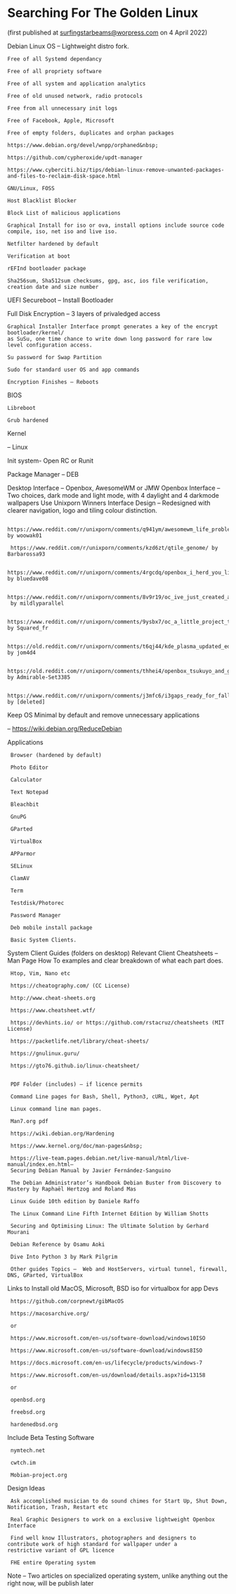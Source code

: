 # Searching For The Golden Linux 
(first published at surfingstarbeams@worpress.com on 4 April 2022)

Debian Linux OS – Lightweight distro fork.

    Free of all Systemd dependancy

    Free of all propriety software

    Free of all system and application analytics

    Free of old unused network, radio protocols

    Free from all unnecessary init logs

    Free of Facebook, Apple, Microsoft

    Free of empty folders, duplicates and orphan packages

    https://www.debian.org/devel/wnpp/orphaned&nbsp;
 
    https://github.com/cypheroxide/updt-manager

    https://www.cyberciti.biz/tips/debian-linux-remove-unwanted-packages-and-files-to-reclaim-disk-space.html

    GNU/Linux, FOSS

    Host Blacklist Blocker

    Block List of malicious applications

    Graphical Install for iso or ova, install options include source code compile, iso, net iso and live iso.

    Netfilter hardened by default

    Verification at boot

    rEFInd bootloader package

    Sha256sum, Sha512sum checksums, gpg, asc, ios file verification, creation date and size number

UEFI Secureboot – Install Bootloader

Full Disk Encryption – 3 layers of privaledged access

    Graphical Installer Interface prompt generates a key of the encrypt bootloader/kernel/ 
    as SuSu, one time chance to write down long password for rare low level configuration access.

    Su password for Swap Partition

    Sudo for standard user OS and app commands

    Encryption Finishes – Reboots

BIOS

    Libreboot

    Grub hardened

Kernel

– Linux

Init system- Open RC or Runit

Package Manager – DEB

Desktop Interface – Openbox, AwesomeWM or JMW
Openbox Interface – Two choices, dark mode and light mode, with 4 daylight and 4 darkmode wallpapers
Use Unixporn Winners Interface Design  – Redesigned with clearer navigation, logo and tiling colour distinction.

     https://www.reddit.com/r/unixporn/comments/q941ym/awesomewm_life_problems/&nbsp; by woowak01

     https://www.reddit.com/r/unixporn/comments/kzd6zt/qtile_genome/ by Barbarossa93
     
     https://www.reddit.com/r/unixporn/comments/4rgcdq/openbox_i_herd_you_like_rice/ by bluedave08

     https://www.reddit.com/r/unixporn/comments/8v9r19/oc_ive_just_created_a_program_for_drawing_process/ 
     by mildlyparallel 

     https://www.reddit.com/r/unixporn/comments/9ysbx7/oc_a_little_project_that_ive_been_working_on/ by Squared_fr

     https://old.reddit.com/r/unixporn/comments/t6qj44/kde_plasma_updated_edna_light_screenshot/ by jom4d4

     https://old.reddit.com/r/unixporn/comments/thhei4/openbox_tsukuyo_and_gintoki/ by Admirable-Set3385
     
     https://www.reddit.com/r/unixporn/comments/j3mfc6/i3gaps_ready_for_fall/ by [deleted]

Keep OS Minimal by default and remove unnecessary applications

– https://wiki.debian.org/ReduceDebian

Applications 

     Browser (hardened by default) 

     Photo Editor

     Calculator

     Text Notepad

     Bleachbit

     GnuPG

     GParted 

     VirtualBox

     APParmor

     SELinux

     ClamAV

     Term

     Testdisk/Photorec

     Password Manager

     Deb mobile install package

     Basic System Clients.

System Client Guides (folders on desktop)
Relevant Client Cheatsheets – Man Page How To examples and clear breakdown of what each part does.

     Htop, Vim, Nano etc

     https://cheatography.com/ (CC License)

     http://www.cheat-sheets.org

     https://www.cheatsheet.wtf/

     https://devhints.io/ or https://github.com/rstacruz/cheatsheets (MIT License)

     https://packetlife.net/library/cheat-sheets/

     https://gnulinux.guru/

     https://gto76.github.io/linux-cheatsheet/
  
  
     PDF Folder (includes) – if licence permits 
     
     Command Line pages for Bash, Shell, Python3, cURL, Wget, Apt

     Linux command line man pages. 

     Man7.org pdf

     https://wiki.debian.org/Hardening

     https://www.kernel.org/doc/man-pages&nbsp;

     https://live-team.pages.debian.net/live-manual/html/live-manual/index.en.html–
     Securing Debian Manual by Javier Fernández-Sanguino

     The Debian Administrator’s Handbook Debian Buster from Discovery to Mastery by Raphaël Hertzog and Roland Mas 

     Linux Guide 10th edition by Daniele Raffo

     The Linux Command Line Fifth Internet Edition by William Shotts 

     Securing and Optimising Linux: The Ultimate Solution by Gerhard Mourani

     Debian Reference by Osamu Aoki

     Dive Into Python 3 by Mark Pilgrim

     Other guides Topics –  Web and HostServers, virtual tunnel, firewall, DNS, GParted, VirtualBox


Links to Install old MacOS, Microsoft, BSD iso for virtualbox for app Devs

     https://github.com/corpnewt/gibMacOS

     https://macosarchive.org/

     or

     https://www.microsoft.com/en-us/software-download/windows10ISO

     https://www.microsoft.com/en-us/software-download/windows8ISO

     https://docs.microsoft.com/en-us/lifecycle/products/windows-7

     https://www.microsoft.com/en-us/download/details.aspx?id=13158

     or

     openbsd.org

     freebsd.org

     hardenedbsd.org


Include Beta Testing Software

     nymtech.net

     cwtch.im

     Mobian-project.org

Design Ideas

     Ask accomplished musician to do sound chimes for Start Up, Shut Down, Notification, Trash, Restart etc

     Real Graphic Designers to work on a exclusive lightweight Openbox Interface

     Find well know Illustrators, photographers and designers to contribute work of high standard for wallpaper under a      restrictive variant of GPL licence

     FHE entire Operating system





Note – Two articles on specialized operating system, unlike anything out the right now, will be publish later












